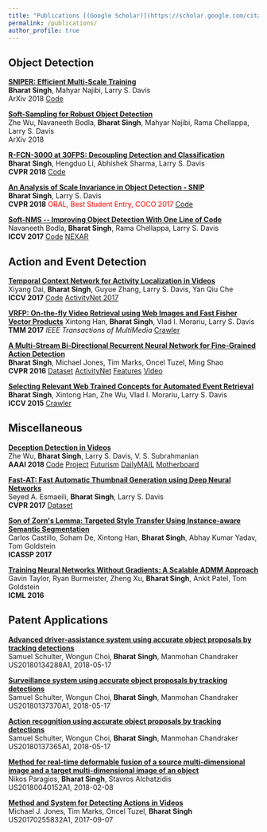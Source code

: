 ```yaml
---
title: "Publications [(Google Scholar)](https://scholar.google.com/citations?user=ig0q5c4AAAAJ&hl=en)"
permalink: /publications/
author_profile: true
---
```


## Object Detection

<b>[SNIPER: Efficient Multi-Scale Training](https://arxiv.org/abs/1805.09300)</b> <br>
<b>Bharat Singh</b>, Mahyar Najibi, Larry S. Davis <br>
ArXiv 2018 [Code](https://github.com/mahyarnajibi/SNIPER/)

<b>[Soft-Sampling for Robust Object Detection](https://arxiv.org/abs/1806.06986)</b> <br>
Zhe Wu, Navaneeth Bodla, <b>Bharat Singh</b>, Mahyar Najibi, Rama Chellappa, Larry S. Davis<br>
ArXiv 2018

<b>[R-FCN-3000 at 30FPS: Decoupling Detection and Classification](https://arxiv.org/abs/1712.01802)</b><br>
<b>Bharat Singh</b>, Hengduo Li, Abhishek Sharma, Larry S. Davis <br>
<b>CVPR 2018</b> [Code](https://github.com/mahyarnajibi/SNIPER/tree/cvpr3k)

<b>[An Analysis of Scale Invariance in Object Detection - SNIP](https://arxiv.org/abs/1711.08189)</b><br>
<b>Bharat Singh</b>, Larry S. Davis <br>
<b>CVPR 2018</b> <span style="color:red">ORAL, Best Student Entry, COCO 2017</span> [Code](https://github.com/mahyarnajibi/SNIPER/)

<b>[Soft-NMS -- Improving Object Detection With One Line of Code](https://arxiv.org/abs/1704.04503)</b><br>
Navaneeth Bodla, <b>Bharat Singh</b>, Rama Chellappa, Larry S. Davis <br>
<b>ICCV 2017</b> [Code](https://github.com/bharatsingh430/soft-nms) [NEXAR](https://blog.getnexar.com/how-a-22-year-old-from-shanghai-won-a-global-deep-learning-challenge-76f2299446a1)

## Action and Event Detection
<b>[Temporal Context Network for Activity Localization in Videos](https://arxiv.org/abs/1708.02349)</b><br>
Xiyang Dai, <b>Bharat Singh</b>, Guyue Zhang, Larry S. Davis, Yan Qiu Che <br>
<b>ICCV 2017</b> [Code](https://github.com/vdavid70619/TCN) [ActivityNet 2017](http://www.cs.umd.edu/~bharat/actnet2017_report.pdf)

<b>[VRFP: On-the-fly Video Retrieval using Web Images and Fast Fisher Vector Products](https://arxiv.org/abs/1512.03384)</b>
Xintong Han, <b>Bharat Singh</b>, Vlad I. Morariu, Larry S. Davis <br>
<b>TMM 2017</b> <i> IEEE Transactions of MultiMedia</i> [Crawler](https://github.com/bharatsingh430/web-image-crawler)

<b>[A Multi-Stream Bi-Directional Recurrent Neural Network for Fine-Grained Action Detection](http://openaccess.thecvf.com/content_cvpr_2016/papers/Singh_A_Multi-Stream_Bi-Directional_CVPR_2016_paper.pdf)</b><br>
<b>Bharat Singh</b>, Michael Jones, Tim Marks, Oncel Tuzel, Ming Shao <br>
<b>CVPR 2016</b> [Dataset](ftp://ftp.merl.com/pub/tmarks/MERL_Shopping_Dataset/) [ActivityNet](http://activity-net.org/challenges/2016/data/anet_challenge_summary.pdf) [Features](https://drive.google.com/open?id=0B6T5quL13CdHQ3VXUFpkOGpOV1U) [Video](https://www.youtube.com/watch?v=IIHKEs9m3WM)

<b>[Selecting Relevant Web Trained Concepts for Automated Event Retrieval](http://openaccess.thecvf.com/content_iccv_2015/papers/Singh_Selecting_Relevant_Web_ICCV_2015_paper.pdf)</b><br>
<b>Bharat Singh</b>, Xintong Han, Zhe Wu, Vlad I. Morariu, Larry S. Davis <br>
<b>ICCV 2015</b> [Crawler](https://github.com/bharatsingh430/web-image-crawler)

## Miscellaneous
<b>[Deception Detection in Videos](https://arxiv.org/abs/1712.04415)</b><br>
Zhe Wu, <b>Bharat Singh</b>, Larry S. Davis, V. S. Subrahmanian <br>
<b> AAAI 2018 </b> [Code](https://github.com/Doubaibai/DARE) [Project](https://doubaibai.github.io/DARE/) [Futurism](https://futurism.com/new-ai-detects-deception-bring-end-lying-know-it/) [DailyMAIL](http://www.dailymail.co.uk/sciencetech/article-5197747/AI-detects-expressions-tell-people-lie-court.html) [Motherboard](https://motherboard.vice.com/en_us/article/zmqv7x/ai-system-detects-deception-in-courtroom-videos)

<b>[Fast-AT: Fast Automatic Thumbnail Generation using Deep Neural Networks](https://arxiv.org/abs/1612.04811)</b><br>
Seyed A. Esmaeili, <b>Bharat Singh</b>, Larry S. Davis <br>
<b>CVPR 2017</b> [Dataset](https://www.dropbox.com/s/760jyienh2gjcby/Thumbnail%20Data%20Set.zip?dl=0)

<b>[Son of Zorn's Lemma: Targeted Style Transfer Using Instance-aware Semantic Segmentation](https://arxiv.org/abs/1701.02357)</b><br>
Carlos Castillo, Soham De, Xintong Han, <b>Bharat Singh</b>, Abhay Kumar Yadav, Tom Goldstein<br>
<b>ICASSP 2017</b> 

<b>[Training Neural Networks Without Gradients: A Scalable ADMM Approach](https://arxiv.org/abs/1605.02026)</b><br>
Gavin Taylor, Ryan Burmeister, Zheng Xu, <b>Bharat Singh</b>, Ankit Patel, Tom Goldstein<br>
<b>ICML 2016</b>

## Patent Applications
<b>[Advanced driver-assistance system using accurate object proposals by tracking detections](https://patents.google.com/patent/US20180134288A1/)</b><br>
Samuel Schulter, Wongun Choi, <b>Bharat Singh</b>, Manmohan Chandraker<br> 
US20180134288A1, 2018-05-17

<b>[Surveillance system using accurate object proposals by tracking detections](https://patents.google.com/patent/US20180137370A1/)</b><br>
Samuel Schulter, Wongun Choi, <b>Bharat Singh</b>, Manmohan Chandraker <br>
US20180137370A1, 2018-05-17

<b>[Action recognition using accurate object proposals by tracking detections](https://patents.google.com/patent/US20180137365A1/)</b><br>
Samuel Schulter, Wongun Choi, <b>Bharat Singh</b>, Manmohan Chandraker<br>
US20180137365A1, 2018-05-17

<b>[Method for real-time deformable fusion of a source multi-dimensional image and a target multi-dimensional image of an object](https://patents.google.com/patent/US20180040152A1/en)</b><br>
Nikos Paragios, <b>Bharat Singh</b>, Stavros Alchatzidis<br>
US20180040152A1, 2018-02-08

<b>[Method and System for Detecting Actions in Videos](https://patents.google.com/patent/US20170255832A1/en)</b><br>
Michael J. Jones, Tim Marks, Oncel Tuzel, <b>Bharat Singh</b><br>
US20170255832A1, 2017-09-07
